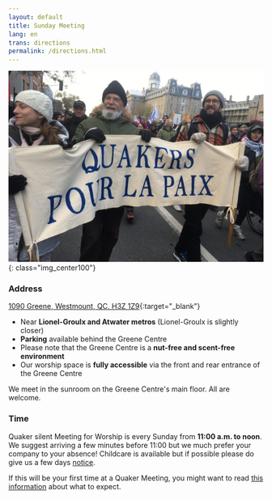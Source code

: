 ```yaml
---
layout: default
title: Sunday Meeting
lang: en
trans: directions
permalink: /directions.html
---
```

![Quaker banner](assets/images/mtl_homepage3.jpg){: class="img_center100"}

### Address

[1090 Greene, Westmount, QC, H3Z 1Z9](https://www.google.com/maps/search/1090%20Greene,%20Westmount,%20QC,%20H3Z%201Z9){:target="_blank"}

* Near **Lionel-Groulx and Atwater metros** (Lionel-Groulx is slightly closer)
* **Parking** available behind the Greene Centre
* Please note that the Greene Centre is a **nut-free and scent-free environment**
* Our worship space is **fully accessible** via the front and rear entrance of the Greene Centre

We meet in the sunroom on the Greene Centre's main floor. All are welcome.
### Time

Quaker silent Meeting for Worship is every Sunday from **11:00 a.m. to noon**. We suggest arriving a few minutes before 11:00 but we much prefer your company to your absence! Childcare is available but if possible please do give us a few days [notice](contact.html).

If this will be your first time at a Quaker Meeting, you might want to read [this information](about.html) about what to expect.
